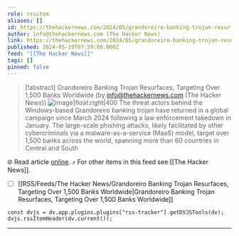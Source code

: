```yaml
---
role: rssitem
aliases: []
id: https://thehackernews.com/2024/05/grandoreiro-banking-trojan-resurfaces.html
author: info@thehackernews.com (The Hacker News)
link: https://thehackernews.com/2024/05/grandoreiro-banking-trojan-resurfaces.html
published: 2024-05-19T07:59:00.000Z
feed: "[[The Hacker News]]"
tags: []
pinned: false
---
```


> [!abstract] Grandoreiro Banking Trojan Resurfaces, Targeting Over 1,500 Banks Worldwide (by info@thehackernews.com (The Hacker News))
> ![image|float:right|400](https://blogger.googleusercontent.com/img/b/R29vZ2xl/AVvXsEi5-kZvOVxoh88ywy2pxjyTedNazjZeTetG15AeVqaK0dpeege9CD6e2nGix7xcLI8J5RtixTt0_ADwR6weDe_DL8Zpy5P0W8PgKn5lk0SFi421tllqDPbFLTqy03f-EBXdNDL2FEoIBeqLQcEtMwUf9AH2XFER0KHuzr7EgmKXZEM-6P8C7gydaNIbRKgm/s1600/bank.png) The threat actors behind the Windows-based Grandoreiro banking trojan have returned in a global campaign since March 2024 following a law enforcement takedown in January. The large-scale phishing attacks, likely facilitated by other cybercriminals via a malware-as-a-service (MaaS) model, target over 1,500 banks across the world, spanning more than 60 countries in Central and South

🌐 Read article [online](https://thehackernews.com/2024/05/grandoreiro-banking-trojan-resurfaces.html). ⤴ For other items in this feed see [[The Hacker News]].

- [ ] [[RSS/Feeds/The Hacker News/Grandoreiro Banking Trojan Resurfaces, Targeting Over 1,500 Banks Worldwide|Grandoreiro Banking Trojan Resurfaces, Targeting Over 1,500 Banks Worldwide]]

~~~dataviewjs
const dvjs = dv.app.plugins.plugins["rss-tracker"].getDVJSTools(dv);
dvjs.rssItemHeader(dv.current());
~~~

- - -

